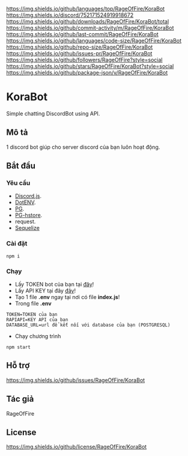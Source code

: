 https://img.shields.io/github/languages/top/RageOfFire/KoraBot
https://img.shields.io/discord/752171524919918672
https://img.shields.io/github/downloads/RageOfFire/KoraBot/total
https://img.shields.io/github/commit-activity/m/RageOfFire/KoraBot
https://img.shields.io/github/last-commit/RageOfFire/KoraBot
https://img.shields.io/github/languages/code-size/RageOfFire/KoraBot
https://img.shields.io/github/repo-size/RageOfFire/KoraBot
https://img.shields.io/github/issues-pr/RageOfFire/KoraBot
https://img.shields.io/github/followers/RageOfFire?style=social
https://img.shields.io/github/stars/RageOfFire/KoraBot?style=social
https://img.shields.io/github/package-json/v/RageOfFire/KoraBot

# KoraBot

Simple chatting DiscordBot using API.

## Mô tả

1 discord bot giúp cho server discord của bạn luôn hoạt động.

## Bắt đầu

### Yêu cầu

* [Discord.js](https://discord.js.org/#/).
* [DotENV](https://www.npmjs.com/package/dotenv).
* [PG](https://www.npmjs.com/package/pg).
* [PG-hstore](https://www.npmjs.com/package/pg-hstore).
* request.
* [Sequelize](https://www.npmjs.com/package/sequelize)

### Cài đặt

```nodejs
npm i
```

### Chạy

* Lấy TOKEN bot của bạn tại [đây](https://discord.com/developers/applications)!
* Lấy API KEY tại đây [đây](https://rapidapi.com/waifuai/api/waifu/)!
* Tạo 1 file **.env** ngay tại nơi có file **index.js**!
* Trong file **.env**

```env
TOKEN=TOKEN của bạn
RAPIAPI=KEY API của bạn
DATABASE_URL=url để kết nối với database của bạn (POSTGRESQL)
```

* Chạy chương trình

```nodejs
npm start
```

## Hỗ trợ

https://img.shields.io/github/issues/RageOfFire/KoraBot

## Tác giả

RageOfFire

## License

https://img.shields.io/github/license/RageOfFire/KoraBot
